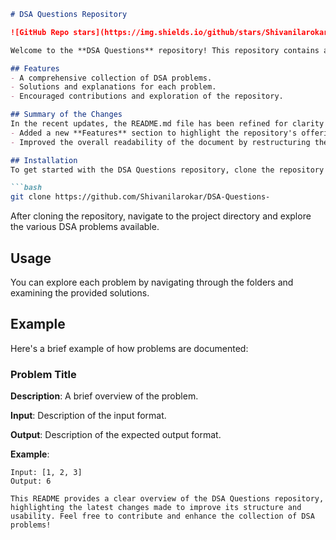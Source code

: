 ```markdown
# DSA Questions Repository

![GitHub Repo stars](https://img.shields.io/github/stars/Shivanilarokar/DSA-Questions-) ![GitHub forks](https://img.shields.io/github/forks/Shivanilarokar/DSA-Questions-) ![GitHub issues](https://img.shields.io/github/issues/Shivanilarokar/DSA-Questions-)

Welcome to the **DSA Questions** repository! This repository contains a collection of Data Structures and Algorithms (DSA) problems designed to help you enhance your coding skills.

## Features
- A comprehensive collection of DSA problems.
- Solutions and explanations for each problem.
- Encouraged contributions and exploration of the repository.

## Summary of the Changes
In the recent updates, the README.md file has been refined for clarity and structure. The following changes were made:
- Added a new **Features** section to highlight the repository's offerings.
- Improved the overall readability of the document by restructuring the content.

## Installation
To get started with the DSA Questions repository, clone the repository using the following command:

```bash
git clone https://github.com/Shivanilarokar/DSA-Questions-
```

After cloning the repository, navigate to the project directory and explore the various DSA problems available.

## Usage
You can explore each problem by navigating through the folders and examining the provided solutions.

## Example
Here's a brief example of how problems are documented:

### Problem Title
**Description**: A brief overview of the problem.

**Input**: Description of the input format.

**Output**: Description of the expected output format.

**Example**:
```plaintext
Input: [1, 2, 3]
Output: 6
```
```
This README provides a clear overview of the DSA Questions repository, highlighting the latest changes made to improve its structure and usability. Feel free to contribute and enhance the collection of DSA problems!
```